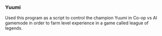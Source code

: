 ### Yuumi

Used this program as a script to control the champion Yuumi in Co-op vs AI gamemode in order to farm level experience in a game called league of legends.
